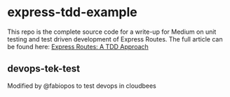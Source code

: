 # express-tdd-example


This repo is the complete source code for a write-up for Medium on unit testing and test driven development of Express Routes. The full article can be found here: [Express Routes: A TDD Approach](https://medium.com/@jodylecompte/express-routes-a-tdd-approach-1e12a0799352)


## devops-tek-test
Modified by @fabiopos to test devops in cloudbees